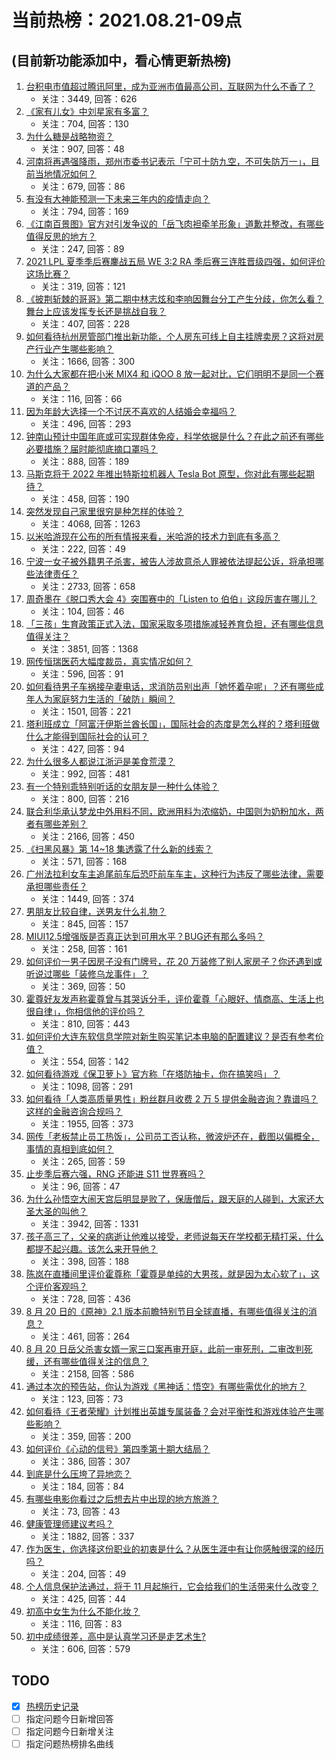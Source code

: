 # 当前热榜：2021.08.21-09点
## (目前新功能添加中，看心情更新热榜)
1. [台积电市值超过腾讯阿里，成为亚洲市值最高公司，互联网为什么不香了？](https://www.zhihu.com/question/481131723)
    * 关注：3449, 回答：626
2. [《家有儿女》中刘星家有多富？](https://www.zhihu.com/question/280686956)
    * 关注：704, 回答：130
3. [为什么糖是战略物资？](https://www.zhihu.com/question/50053883)
    * 关注：907, 回答：48
4. [河南将再遇强降雨，郑州市委书记表示「宁可十防九空，不可失防万一」，目前当地情况如何？](https://www.zhihu.com/question/480902272)
    * 关注：679, 回答：86
5. [有没有大神能预测一下未来三年内的疫情走向？](https://www.zhihu.com/question/478933195)
    * 关注：794, 回答：169
6. [《江南百景图》官方对引发争议的「岳飞肉袒牵羊形象」道歉并整改，有哪些值得反思的地方？](https://www.zhihu.com/question/481247878)
    * 关注：247, 回答：89
7. [2021 LPL 夏季季后赛鏖战五局 WE 3:2 RA 季后赛三连胜晋级四强，如何评价这场比赛？](https://www.zhihu.com/question/481214223)
    * 关注：319, 回答：121
8. [《披荆斩棘的哥哥》第二期中林志炫和李响因舞台分工产生分歧，你怎么看？舞台上应该发挥专长还是挑战自我？](https://www.zhihu.com/question/481163505)
    * 关注：407, 回答：228
9. [如何看待杭州房管部门推出新功能，个人房东可线上自主挂牌卖房？这将对房产行业产生哪些影响？](https://www.zhihu.com/question/480822915)
    * 关注：1666, 回答：300
10. [为什么大家都在把小米 MIX4 和 iQOO 8 放一起对比，它们明明不是同一个赛道的产品？](https://www.zhihu.com/question/480712241)
    * 关注：116, 回答：66
11. [因为年龄大选择一个不讨厌不喜欢的人结婚会幸福吗？](https://www.zhihu.com/question/476761274)
    * 关注：496, 回答：293
12. [钟南山预计中国年底或可实现群体免疫，科学依据是什么？在此之前还有哪些必要措施？届时能彻底摘口罩吗？](https://www.zhihu.com/question/481200144)
    * 关注：888, 回答：189
13. [马斯克将于 2022 年推出特斯拉机器人 Tesla Bot 原型，你对此有哪些起期待？](https://www.zhihu.com/question/481142519)
    * 关注：458, 回答：190
14. [突然发现自己家里很穷是种怎样的体验？](https://www.zhihu.com/question/325864780)
    * 关注：4068, 回答：1263
15. [以米哈游现在公布的所有情报来看，米哈游的技术力到底有多高？](https://www.zhihu.com/question/472681007)
    * 关注：222, 回答：49
16. [宁波一女子被外籍男子杀害，被告人涉故意杀人罪被依法提起公诉，将承担哪些法律责任？](https://www.zhihu.com/question/481154899)
    * 关注：2733, 回答：658
17. [周奇墨在《脱口秀大会 4》突围赛中的「Listen to 伯伯」这段厉害在哪儿？](https://www.zhihu.com/question/480511536)
    * 关注：104, 回答：46
18. [「三孩」生育政策正式入法，国家采取多项措施减轻养育负担，还有哪些信息值得关注？](https://www.zhihu.com/question/481108926)
    * 关注：3851, 回答：1368
19. [网传恒瑞医药大幅度裁员，真实情况如何？](https://www.zhihu.com/question/479573620)
    * 关注：596, 回答：91
20. [如何看待男子车祸接孕妻电话，求消防员别出声「她怀着孕呢」？还有哪些成年人为家庭努力生活的「破防」瞬间？](https://www.zhihu.com/question/480890763)
    * 关注：1501, 回答：221
21. [塔利班成立「阿富汗伊斯兰酋长国」，国际社会的态度是怎么样的？塔利班做什么才能得到国际社会的认可？](https://www.zhihu.com/question/480152992)
    * 关注：427, 回答：94
22. [为什么很多人都说江浙沪是美食荒漠？](https://www.zhihu.com/question/456755817)
    * 关注：992, 回答：481
23. [有一个特别乖特别听话的女朋友是一种什么体验？](https://www.zhihu.com/question/38244646)
    * 关注：800, 回答：216
24. [联合利华承认梦龙中外用料不同，欧洲用料为浓缩奶，中国则为奶粉加水，两者有哪些差别？](https://www.zhihu.com/question/481091385)
    * 关注：2166, 回答：450
25. [《扫黑风暴》第 14~18 集透露了什么新的线索？](https://www.zhihu.com/question/481048120)
    * 关注：571, 回答：168
26. [广州法拉利女车主追尾前车后恐吓前车车主，这种行为违反了哪些法律，需要承担哪些责任？](https://www.zhihu.com/question/481030758)
    * 关注：1449, 回答：374
27. [男朋友比较自律，送男友什么礼物？](https://www.zhihu.com/question/56318740)
    * 关注：845, 回答：157
28. [MIUI12.5增强版是否真正达到可用水平？BUG还有那么多吗？](https://www.zhihu.com/question/480869195)
    * 关注：258, 回答：161
29. [如何评价一男子因房子没有门牌号，花 20 万装修了别人家房子？你还遇到或听说过哪些「装修乌龙事件」？](https://www.zhihu.com/question/478369888)
    * 关注：369, 回答：50
30. [霍尊好友发声称霍尊曾与其哭诉分手，评价霍尊「心眼好、情商高、生活上也很自律」，你相信他的评价吗？](https://www.zhihu.com/question/481150245)
    * 关注：810, 回答：443
31. [如何评价大连东软信息学院对新生购买笔记本电脑的配置建议？是否有参考价值？](https://www.zhihu.com/question/481021993)
    * 关注：554, 回答：142
32. [如何看待游戏《保卫萝卜》官方称「在塔防抽卡，你在搞笑吗」？](https://www.zhihu.com/question/480111004)
    * 关注：1098, 回答：291
33. [如何看待「人类高质量男性」粉丝群月收费 2 万 5 提供金融咨询？靠谱吗？这样的金融咨询合规吗？](https://www.zhihu.com/question/480984317)
    * 关注：1955, 回答：373
34. [网传「老板禁止员工热饭」，公司员工否认称，微波炉还在，截图以偏概全，事情的真相到底如何？](https://www.zhihu.com/question/480938046)
    * 关注：265, 回答：59
35. [止步季后赛六强，RNG 还能进 S11 世界赛吗？](https://www.zhihu.com/question/481053756)
    * 关注：96, 回答：47
36. [为什么孙悟空大闹天宫后明显是败了，保唐僧后，跟天庭的人碰到，大家还大圣大圣的叫他？](https://www.zhihu.com/question/356018121)
    * 关注：3942, 回答：1331
37. [孩子高三了，父亲的病逝让他难以接受，老师说每天在学校都无精打采，什么都提不起兴趣。该怎么来开导他？](https://www.zhihu.com/question/478793873)
    * 关注：398, 回答：188
38. [陈岚在直播间里评价霍尊称「霍尊是单纯的大男孩，就是因为太心软了」，这个评价客观吗？](https://www.zhihu.com/question/480950001)
    * 关注：728, 回答：436
39. [8 月 20 日的《原神》2.1 版本前瞻特别节目全球直播，有哪些值得关注的消息？](https://www.zhihu.com/question/481234357)
    * 关注：461, 回答：264
40. [8 月 20 日岳父杀害女婿一家三口案再审开庭，此前一审死刑，二审改判死缓，还有哪些值得关注的信息？](https://www.zhihu.com/question/481086692)
    * 关注：2158, 回答：586
41. [通过本次的预告站，你认为游戏《黑神话：悟空》有哪些需优化的地方？](https://www.zhihu.com/question/480857493)
    * 关注：123, 回答：73
42. [如何看待《王者荣耀》计划推出英雄专属装备？会对平衡性和游戏体验产生哪些影响？](https://www.zhihu.com/question/480725650)
    * 关注：359, 回答：200
43. [如何评价《心动的信号》第四季第十期大结局？](https://www.zhihu.com/question/481253993)
    * 关注：386, 回答：307
44. [到底是什么压垮了异地恋？](https://www.zhihu.com/question/479681398)
    * 关注：184, 回答：84
45. [有哪些电影你看过之后想去片中出现的地方旅游？](https://www.zhihu.com/question/480594016)
    * 关注：73, 回答：43
46. [健康管理师建议考吗？](https://www.zhihu.com/question/353073911)
    * 关注：1882, 回答：337
47. [作为医生，你选择这份职业的初衷是什么？从医生涯中有让你感触很深的经历吗？](https://www.zhihu.com/question/480871539)
    * 关注：204, 回答：49
48. [个人信息保护法通过，将于 11 月起施行，它会给我们的生活带来什么改变？](https://www.zhihu.com/question/481135655)
    * 关注：425, 回答：44
49. [初高中女生为什么不能化妆？](https://www.zhihu.com/question/480537470)
    * 关注：116, 回答：83
50. [初中成绩很差，高中是认真学习还是走艺术生?](https://www.zhihu.com/question/475016281)
    * 关注：606, 回答：579
## TODO
* [x] [热榜历史记录](hot_history/AllHot.md)
* [ ] 指定问题今日新增回答
* [ ] 指定问题今日新增关注
* [ ] 指定问题热榜排名曲线
